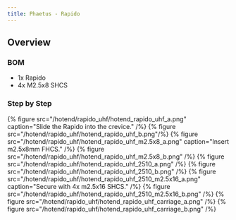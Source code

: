 ```yaml
---
title: Phaetus - Rapido
---
```


## Overview

### BOM

- 1x Rapido
- 4x M2.5x8 SHCS

### Step by Step
{% figure src="/hotend/rapido_uhf/hotend_rapido_uhf_a.png" caption="Slide the Rapido into the crevice." /%}
{% figure src="/hotend/rapido_uhf/hotend_rapido_uhf_b.png"/%}
{% figure src="/hotend/rapido_uhf/hotend_rapido_uhf_m2.5x8_a.png" caption="Insert m2.5x8mm FHCS." /%}
{% figure src="/hotend/rapido_uhf/hotend_rapido_uhf_m2.5x8_b.png" /%}
{% figure src="/hotend/rapido_uhf/hotend_rapido_uhf_2510_a.png" /%}
{% figure src="/hotend/rapido_uhf/hotend_rapido_uhf_2510_b.png" /%}
{% figure src="/hotend/rapido_uhf/hotend_rapido_uhf_2510_m2.5x16_a.png" caption="Secure with 4x m2.5x16 SHCS." /%}
{% figure src="/hotend/rapido_uhf/hotend_rapido_uhf_2510_m2.5x16_b.png" /%}
{% figure src="/hotend/rapido_uhf/hotend_rapido_uhf_carriage_a.png" /%}
{% figure src="/hotend/rapido_uhf/hotend_rapido_uhf_carriage_b.png" /%}
